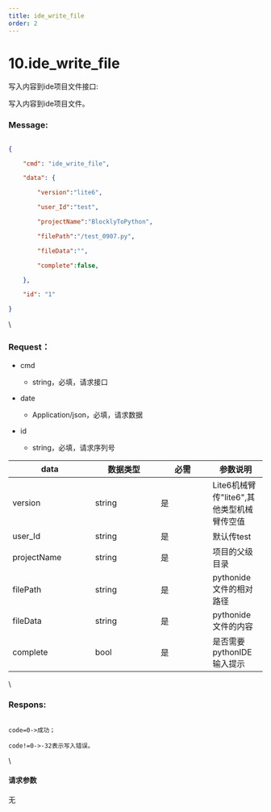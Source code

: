```yaml
---
title: ide_write_file
order: 2
---
```

# 10.ide\_write\_file



 



写入内容到ide项目文件接口:

写入内容到ide项目文件。



### Message:  



```json

{

    "cmd": "ide_write_file",

    "data": {

        "version":"lite6",

        "user_Id":"test",

        "projectName":"BlocklyToPython",

        "filePath":"/test_0907.py",

        "fileData":"",

        "complete":false, 

    },

    "id": "1"

}

```



\





### Request：    



* cmd

  * string，必填，请求接口

* date

  * Application/json，必填，请求数据

* id

  * string，必填，请求序列号



<table><thead><tr><th width="148">data</th><th width="114">数据类型</th><th width="87">必需</th><th>参数说明</th></tr></thead><tbody><tr><td>version</td><td>string</td><td>是</td><td>Lite6机械臂传"lite6",其他类型机械臂传空值</td></tr><tr><td>user_Id</td><td>string</td><td>是</td><td>默认传test</td></tr><tr><td>projectName</td><td>string</td><td>是</td><td>项目的父级目录</td></tr><tr><td>filePath</td><td>string</td><td>是</td><td>pythonide文件的相对路径</td></tr><tr><td>fileData</td><td>string</td><td>是</td><td>pythonide文件的内容</td></tr><tr><td>complete</td><td>bool</td><td>是</td><td>是否需要pythonIDE输入提示</td></tr></tbody></table>



\





### Respons:     



 ```

code=0->成功；

code!=0->-32表示写入错误。

```



\





#### 请求参数



无
